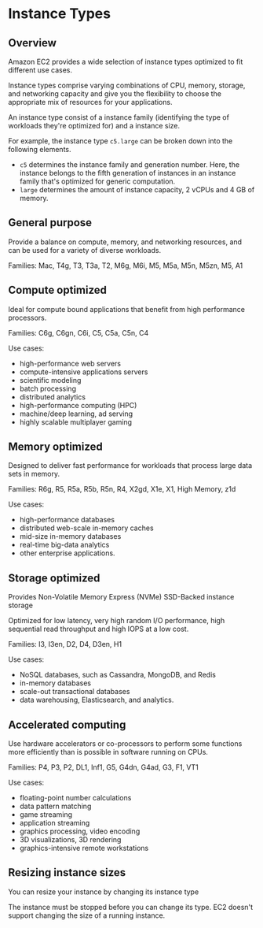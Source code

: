 # Instance Types

## Overview

Amazon EC2 provides a wide selection of instance types optimized to fit different use cases.

Instance types comprise varying combinations of CPU, memory, storage, and networking capacity and give you the flexibility to choose the appropriate mix of resources for your applications.

An instance type consist of a instance family (identifying the type of workloads they're optimized for) and a instance size.

For example, the instance type `c5.large` can be broken down into the following elements.

- `c5` determines the instance family and generation number. Here, the instance belongs to the fifth generation of instances in an instance family that's optimized for generic computation.
- `large` determines the amount of instance capacity, 2 vCPUs and 4 GB of memory.


## General purpose

Provide a balance on compute, memory, and networking resources, and can be used for a variety of diverse workloads.

Families: Mac, T4g, T3, T3a, T2, M6g, M6i, M5, M5a, M5n, M5zn, M5, A1


## Compute optimized

Ideal for compute bound applications that benefit from high performance processors.

Families: C6g, C6gn, C6i, C5, C5a, C5n, C4

Use cases:
- high-performance web servers
- compute-intensive applications servers
- scientific modeling
- batch processing
- distributed analytics
- high-performance computing (HPC)
- machine/deep learning, ad serving
- highly scalable multiplayer gaming


## Memory optimized

Designed to deliver fast performance for workloads that process large data sets in memory.

Families: R6g, R5, R5a, R5b, R5n, R4, X2gd, X1e, X1, High Memory, z1d

Use cases:
- high-performance databases
- distributed web-scale in-memory caches
- mid-size in-memory databases
- real-time big-data analytics
- other enterprise applications.


## Storage optimized

Provides Non-Volatile Memory Express (NVMe) SSD-Backed instance storage

Optimized for low latency, very high random I/O performance, high sequential read throughput and high IOPS at a low cost.

Families: I3, I3en, D2, D4, D3en, H1

Use cases:
- NoSQL databases, such as Cassandra, MongoDB, and Redis
- in-memory databases
- scale-out transactional databases
- data warehousing, Elasticsearch, and analytics.


## Accelerated computing

Use hardware accelerators or co-processors to perform some functions more efficiently than is possible in software running on CPUs.

Families: P4, P3, P2, DL1, Inf1, G5, G4dn, G4ad, G3, F1, VT1

Use cases:
- floating-point number calculations
- data pattern matching
- game streaming
- application streaming
- graphics processing, video encoding
- 3D visualizations, 3D rendering
- graphics-intensive remote workstations


## Resizing instance sizes

You can resize your instance by changing its instance type

The instance must be stopped before you can change its type. EC2 doesn't support changing the size of a running instance.